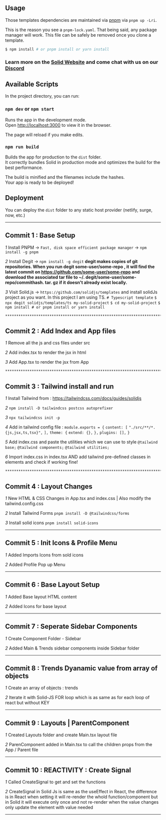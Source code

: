 ## Usage

Those templates dependencies are maintained via [pnpm](https://pnpm.io) via `pnpm up -Lri`.

This is the reason you see a `pnpm-lock.yaml`. That being said, any package manager will work. This file can be safely be removed once you clone a template.

```bash
$ npm install # or pnpm install or yarn install
```

### Learn more on the [Solid Website](https://solidjs.com) and come chat with us on our [Discord](https://discord.com/invite/solidjs)

## Available Scripts

In the project directory, you can run:

### `npm dev` or `npm start`

Runs the app in the development mode.<br>
Open [http://localhost:3000](http://localhost:3000) to view it in the browser.

The page will reload if you make edits.<br>

### `npm run build`

Builds the app for production to the `dist` folder.<br>
It correctly bundles Solid in production mode and optimizes the build for the best performance.

The build is minified and the filenames include the hashes.<br>
Your app is ready to be deployed!

## Deployment

You can deploy the `dist` folder to any static host provider (netlify, surge, now, etc.)


**************************************************************************************************************




## Commit 1 : Base Setup

*1* Install PNPM -> `Fast, disk space efficient package manager` -> `npm install -g pnpm`

*2* Install Degit -> `npm install -g degit`
    **degit makes copies of git repositories. When you run degit some-user/some-repo , it will find the latest commit on https://github.com/some-user/some-repo and download the associated tar file to ~/. degit/some-user/some-repo/commithash. tar. gz if it doesn't already exist locally.**
    
*3* Visit Solid.js -> `https://github.com/solidjs/templates` and install solidJs project as you want. In this project I am using TS.
    `# Typescript template`
    `$ npx degit solidjs/templates/ts my-solid-project`
    `$ cd my-solid-project`
    `$ npm install # or pnpm install or yarn install`



    **************************************************************************************************************



## Commit 2 : Add Index and App files

*1* Remove all the js and css files under src

*2* Add index.tsx to render the jsx in html

*3* Add App.tsx to render the jsx from App
    

    **************************************************************************************************************



## Commit 3 : Tailwind install and run

*1* Install Tailwind from : https://tailwindcss.com/docs/guides/solidjs

*2* `npm install -D tailwindcss postcss autoprefixer`

*3* `npx tailwindcss init -p`
    
*4* Add in tailwind  config file :
    `module.exports = {`
    `content: [`
        `"./src/**/*.{js,jsx,ts,tsx}",`
    `],`
    `theme: {`
        `extend: {},`
    `},`
    `plugins: [],`
    `}`

*5* Add index.css and paste the utilities which we  can use to style
    `@tailwind base;`
    `@tailwind components;`
    `@tailwind utilities;`

*6* Import index.css in index.tsx AND add tailwind pre-defined classes in elements and check if working fine!


    **************************************************************************************************************


 ## Commit 4 : Layout Changes

*1* New HTML & CSS Changes in App.tsx and index.css | Also modify the tailwind.config.css

*2* Install Tailwind Forms `pnpm install -D @tailwindcss/forms`

*3* Install solid icons `pnpm install solid-icons`


**************************************************************************************************************


 ## Commit 5 : Init Icons & Profile Menu

*1* Added Imports Icons from sold icons 

*2* Added Profile Pop up Menu


**************************************************************************************************************


 ## Commit 6 : Base Layout Setup

*1* Added Base layout HTML content

*2* Added Icons for base layout


**************************************************************************************************************


 ## Commit 7 : Seperate Sidebar Components

*1* Create Component Folder - Sidebar

*2* Added Main & Trends sidebar components inside Sidebar folder


**************************************************************************************************************


 ## Commit 8 : Trends Dyanamic value from array of objects

*1* Create an array of objects : trends

*2* Iterate it with Solid-JS FOR loop which is as same as for each loop of react but without KEY


**************************************************************************************************************



 ## Commit 9 : Layouts | ParentComponent

*1* Created Layouts folder and create Main.tsx layout file

*2* ParenComponent added in Main.tsx to call the children props from the App / Parent file


**************************************************************************************************************




 ## Commit 10 : REACTIVITY : Create Signal

*1* Called CreateSignal to get and set the functions

*2* CreateSignal in Solid Js is same as the useEffect in React, the difference is in React when setting it will re-render the whold function/component but in Solid it will execute only once and not re-render when the value changes only update the element with value needed


**************************************************************************************************************
